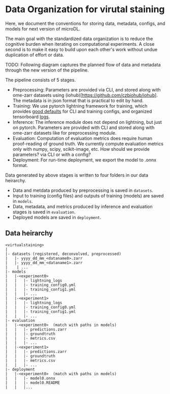 # Data Organization for virutal staining

Here, we document the conventions for storing data, metadata, configs, and models for next version of microDL.

The main goal with the standardized data organization is to reduce the cognitive burden when iterating on computational experiments. A close second is to make it easy to build upon each other's work without undue duplication of effort or data.


TODO: Following diagram captures the planned flow of data and metadata through the new version of the pipeline. 


The pipeline consists of 5 stages.

* Preprocessing:  Parameters are provided via CLI, and stored along with ome-zarr datasets using (iohub)[https://github.com/czbiohub/iohub]. The metadata is in json format that is practical to edit by hand.
* Training: We use pytorch lightning framework for training, which provides [good defaults](https://pytorch-lightning.readthedocs.io/en/1.6.5/common/lightning_cli.html) for CLI and training configs, and organized tensorboard [logs](https://lightning.ai/docs/pytorch/stable/extensions/logging.html).
* Inference: The inference module does not depend on lightning, but just on pytorch. Parameters are provided with CLI and stored along with ome-zarr datasets like for preprocessing module. 
* Evaluation: Computation of evaluation metrics does require human proof-reading of ground truth. We currently compute evaluation metrics only with numpy, scipy, scikit-image, etc.  How should we provide parameters? via CLI or with a config?
* Deployment: For run-time deployment, we export the model to .onnx format. 

Data generated by above stages is written to four folders in our data heirarchy.
* Data and metdata produced by preprocessing is saved in `datasets`.
* Input to training (config files) and outputs of training (models) are saved in `models`.
* Data, metadata, and metrics produced by inference and evaluation stages is saved in `evaluation`.
* Deployed models are saved in `deployment`.
## Data heirarchy

```
<virtualstaining>
|
|- datasets (registered, deconvolved, preprocessed)
|   |- yyyy_dd_mm_<dataname0>.zarr
|   |- yyyy_dd_mm_<dataname1>.zarr
|    | ...
|- models
|   |-<experiment0>
|   |   |- lightning_logs
|   |   |- training_config0.yml
|   |   |- training_config1.yml
|   |   |- ...
|   |-<experiment1>
|   |   |- lightning_logs
|   |   |- training_config0.yml
|   |   |- training_config1.yml
|   |   |- ...
|- evaluation
|   |-<experiment0>  (match with paths in models)
|   |   |- predictions.zarr
|   |   |- groundtruth
|   |   |- metrics.csv
|   |   |- ...
|   |-<experiment1>
|   |   |- predictions.zarr
|   |   |- groundtruth
|   |   |- metrics.csv
|   |   |- ...
|- deployment
|   |-<experiment0>  (match with paths in models)
|   |   |- model0.onnx
|   |   |- model0.README
|   |   |...

```